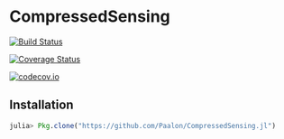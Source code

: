 # CompressedSensing

[![Build Status](https://travis-ci.org/Paalon/CompressedSensing.jl.svg?branch=master)](https://travis-ci.org/Paalon/CompressedSensing.jl)

[![Coverage Status](https://coveralls.io/repos/Paalon/CompressedSensing.jl/badge.svg?branch=master&service=github)](https://coveralls.io/github/Paalon/CompressedSensing.jl?branch=master)

[![codecov.io](http://codecov.io/github/Paalon/CompressedSensing.jl/coverage.svg?branch=master)](http://codecov.io/github/Paalon/CompressedSensing.jl?branch=master)

## Installation

```julia
julia> Pkg.clone("https://github.com/Paalon/CompressedSensing.jl")
```

